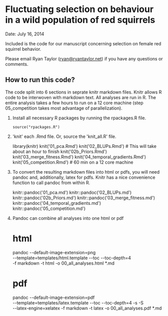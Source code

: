 # Fluctuating selection on behaviour in a wild population of red squirrels

Date: July 16, 2014

Included is the code for our manuscript concerning selection on female red squirrel behavior.

Please email Ryan Taylor (ryan@ryantaylor.net) if you have any questions or comments.

## How to run this code?
The code split into 6 sections in seprate knitr markdown files. Knitr allows R code to be interwoven with markdown text. All analyses are run in R. The entire analysis takes a few hours to run on a 12 core machine (step 05_competition takes most advantage of parallelization).

  1. Install all necessary R packages by running the rpackages.R file.
     
         source("rpackages.R")
         
  2. 'knit' each .Rmd file. Or, source the 'knit_all.R' file.
      
        library(knitr)
        knit('01_pca.Rmd')
        knit('02_BLUPs.Rmd') # This will take about an hour to finish
        knit('02b_Priors.Rmd')
        knit('03_merge_fitness.Rmd')
        knit('04_temporal_gradients.Rmd')
        knit('05_competition.Rmd') # 60 min on a 12 core machine
      
  3. To convert the resulting markdown files into html or pdfs, you will need pandoc and, additionally, latex for pdfs. Knitr has a nice convenience function to call pandoc from within R.

        knitr::pandoc('01_pca.md')
        knitr::pandoc('02_BLUPs.md')
        knitr::pandoc('02b_Priors.md')
        knitr::pandoc('03_merge_fitness.md')
        knitr::pandoc('04_temporal_gradients.md')
        knitr::pandoc('05_competition.md')
  
  4. Pandoc can combine all analyses into one html or pdf
        
        # html
        pandoc --default-image-extension=png \
        --template=templates/html.template --toc --toc-depth=4  \
        -f markdown -t html -o 00_all_analyses.html *.md
        
        # pdf
        pandoc --default-image-extension=pdf \
        --template=templates/latex.template --toc --toc-depth=4 -s -S \
        --latex-engine=xelatex  -f markdown -t latex -o 00_all_analyses.pdf *.md